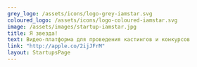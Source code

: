 ```yaml
---
grey_logo: /assets/icons/logo-grey-iamstar.svg
coloured_logo: /assets/icons/logo-coloured-iamstar.svg
image: /assets/images/startup-iamstar.jpg
title: Я звезда!
text: Видео-платформа для проведения кастингов и конкурсов
link: "http://apple.co/2ijJFrM"
layout: StartupsPage
---
```

